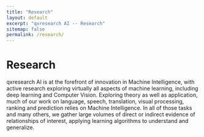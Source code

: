 ```yaml
---
title: "Research"
layout: default
excerpt: "qxresearch AI -- Research"
sitemap: false
permalink: /research/
---
```


# Research

qxresearch AI is at the forefront of innovation in Machine Intelligence, with active research exploring virtually all aspects of machine learning, including deep learning and Computer Vision. Exploring theory as well as application, much of our work on language, speech, translation, visual processing, ranking and prediction relies on Machine Intelligence. In all of those tasks and many others, we gather large volumes of direct or indirect evidence of relationships of interest, applying learning algorithms to understand and generalize.


